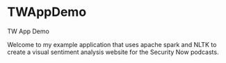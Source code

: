 TWAppDemo
=========

TW App Demo

Welcome to my example application that uses apache spark and NLTK to create a visual sentiment analysis website for the Security Now podcasts.

